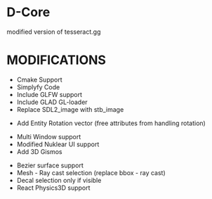 # D-Core
modified version of tesseract.gg

<H1>MODIFICATIONS</H1>

<ul>
  <li>Cmake Support</li>
  <li>Simplyfy Code</li>
  <li>Include GLFW support</li>
  <li>Include GLAD GL-loader</li>
  <li>Replace SDL2_image with stb_image</li>
</ul>

<ul>
   <li>Add Entity Rotation vector (free attributes from handling rotation)</li>
</ul>

<ul>
  <li>Multi Window support</li>
  <li>Modified Nuklear UI support</li>
  <li>Add 3D Gismos</li>
</ul>

<ul>
  <li>Bezier surface support</li>
  <li>Mesh - Ray cast selection (replace bbox - ray cast)</li>
  <li>Decal selection only if visible</li>
  <li>React Physics3D support</li>
</ul>


